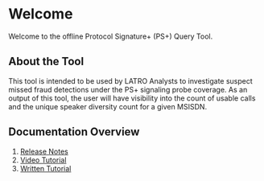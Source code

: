 # Welcome
Welcome to the offline Protocol Signature+ (PS+) Query Tool. 

## About the Tool
This tool is intended to be used by LATRO Analysts to investigate suspect missed fraud detections under the PS+ signaling probe coverage. As an output of this tool, the user will have visibility into the count of usable calls and the unique speaker diversity count for a given MSISDN. 

## Documentation Overview
1. [Release Notes](./releases/README.md)
2. [Video Tutorial](./tutorials/README.md)
3. [Written Tutorial](./tutorials/WrittenTutorial.md)
